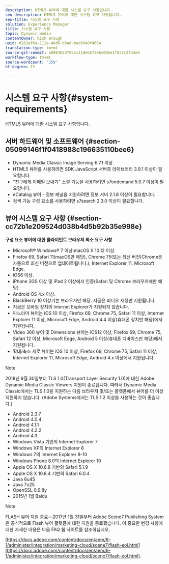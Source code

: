 ```yaml
---
description: HTML5 뷰어에 대한 시스템 요구 사항입니다.
seo-description: HTML5 뷰어에 대한 시스템 요구 사항입니다.
seo-title: 시스템 요구 사항
solution: Experience Manager
title: 시스템 요구 사항
topic: Dynamic media
contentOwner: Rick Brough
uuid: d282af6a-112e-48d6-b3ad-bec0648f4654
translation-type: tm+mt
source-git-commit: a0983053795cc119eb57386c005e1f8a7c2fa3e4
workflow-type: tm+mt
source-wordcount: '359'
ht-degree: 1%

---
```



# 시스템 요구 사항{#system-requirements}

HTML5 뷰어에 대한 시스템 요구 사항입니다.

<!-- Updated June 1, 2020 from https://wiki.corp.adobe.com/pages/viewpage.action?spaceKey=scene7qa&title=s7Viewers%2C+S7SDK%2C+S7OnDemand+Release+Notes - Contact is Sasha -->

## 서버 하드웨어 및 소프트웨어 {#section-05099146f1f0418988c196635110bee6}

* Dynamic Media Classic Image Serving 6.7.1 이상.
* HTML5 뷰어를 사용하려면 SDK JavaScript 서버측 라이브러리 3.9.1 이상이 필요합니다.
* &quot;친구에게 이메일 보내기&quot; 소셜 기능을 사용하려면 s7ondemand 5.0.7 이상이 필요합니다.
* eCatalog 뷰어 - 정보 패널을 지원하려면 정보 서버 2.1.8 이상이 필요합니다.
* 검색 기능 구성 요소를 사용하려면 s7search 2.3.0 이상이 필요합니다.

## 뷰어 시스템 요구 사항 {#section-cc72b1e209524d038b4d5b92b35e998e}

**구성 요소 뷰어에 대한 클라이언트 브라우저 최소 요구 사항**

* Microsoft® Windows® 7 이상;macOS X 10.12 이상.
* Firefox 69, Safari 11(macOS만 해당), Chrome 75(또는 최신 버전)Chrome은 자동으로 최신 버전으로 업데이트됩니다.), Internet Explorer 11, Microsoft Edge.
* iOS6 이상.
* iPhone 3GS 이상 및 iPad 2 이상에서 인증(Safari 및 Chrome 브라우저에만 해당)
* Android OS 4.x 이상.
* BlackBerry 10 이상기본 브라우저만 해당. 지금은 비디오 재생만 지원됩니다.
* 지금은 모바일 장치의 Internet Explorer가 지원되지 않습니다.
* 파노라마 뷰어는 iOS 10 이상, Firefox 69, Chrome 75, Safari 11 이상, Internet Explorer 11 이상, Microsoft Edge, Android 4.4 이상(휴대폰 장치만 해당)에서 지원됩니다.
* Video 360 뷰어 및 Dimensions 뷰어는 iOS12 이상, Firefox 69, Chrome 75, Safari 12 이상, Microsoft Edge, Android 5 이상(휴대폰 디바이스만 해당)에서 지원됩니다.
* 확대/축소 세로 뷰어는 iOS 10 이상, Firefox 69, Chrome 75, Safari 11 이상, Internet Explorer 11, Microsoft Edge, Android 4.x 이상에서 지원됩니다.

<!--<a id="section_1486A48CD38F42E3956E022A48207727"></a>-->

>[!NOTE]
>
>2018년 9월 30일부터 TLS 1.0(Transport Layer Security 1.0)에 대한 Adobe Dynamic Media Classic Viewers 지원이 종료됩니다. 따라서 Dynamic Media Classic에서는 TLS 1.0을 지원하는 다음 브라우저 및/또는 플랫폼에서 뷰어를 더 이상 지원하지 않습니다. (Adobe Systems에서는 TLS 1.2 이상을 사용하는 것이 좋습니다.)

* Android 2.3.7
* Android 4.0.4
* Android 4.1.1
* Android 4.2.2
* Android 4.3
* Windows Vista 기반의 Internet Explorer 7
* Windows XP의 Internet Explorer 8
* Windows 7의 Internet Explorer 8-10
* Windows Phone 8.0의 Internet Explorer 10
* Apple OS X 10.6.8 기반의 Safari 5.1.9
* Apple OS X 10.8.4 기반의 Safari 6.0.4
* Java 6u45
* Java 7u25
* OpenSSL 0.9.8y
* 2015년 1월 Baidu

<!--<a id="section_CF857D27B09D4B09999D79DA2628DDEE"></a>-->

>[!NOTE]
>
>FLASH 뷰어 지원 종료—2017년 1월 31일부터 Adobe Scene7 Publishing System은 공식적으로 Flash 뷰어 플랫폼에 대한 지원을 종료했습니다. 이 중요한 변경 사항에 대한 자세한 내용은 다음 FAQ 웹 사이트를 참조하십시오.

[https://docs.adobe.com/content/docs/en/aem/6-1/administer/integration/marketing-cloud/scene7/flash-eol.html](https://docs.adobe.com/content/docs/en/aem/6-1/administer/integration/marketing-cloud/scene7/flash-eol.html).
